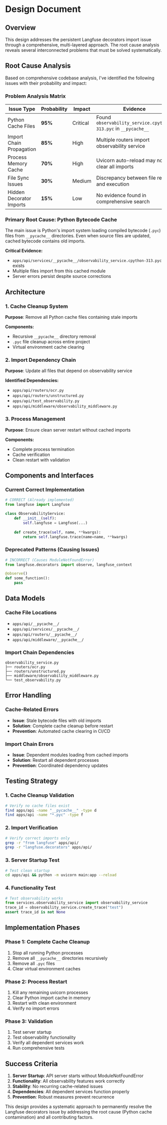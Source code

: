 # Design Document

## Overview

This design addresses the persistent Langfuse decorators import issue through a comprehensive, multi-layered approach. The root cause analysis reveals several interconnected problems that must be solved systematically.

## Root Cause Analysis

Based on comprehensive codebase analysis, I've identified the following issues with their probability and impact:

### Problem Analysis Matrix

| Issue Type | Probability | Impact | Evidence |
|------------|-------------|---------|----------|
| Python Cache Files | **95%** | Critical | Found `observability_service.cpython-313.pyc` in `__pycache__` |
| Import Chain Propagation | **85%** | High | Multiple routers import observability service |
| Process Memory Cache | **70%** | High | Uvicorn auto-reload may not clear all imports |
| File Sync Issues | **30%** | Medium | Discrepancy between file reads and execution |
| Hidden Decorator Imports | **15%** | Low | No evidence found in comprehensive search |

### Primary Root Cause: Python Bytecode Cache

The main issue is Python's import system loading compiled bytecode (`.pyc`) files from `__pycache__` directories. Even when source files are updated, cached bytecode contains old imports.

**Critical Evidence:**
- `apps/api/services/__pycache__/observability_service.cpython-313.pyc` exists
- Multiple files import from this cached module
- Server errors persist despite source corrections

## Architecture

### 1. Cache Cleanup System
**Purpose**: Remove all Python cache files containing stale imports

**Components:**
- Recursive `__pycache__` directory removal
- `.pyc` file cleanup across entire project
- Virtual environment cache clearing

### 2. Import Dependency Chain
**Purpose**: Update all files that depend on observability service

**Identified Dependencies:**
- `apps/api/routers/ocr.py`
- `apps/api/routers/unstructured.py` 
- `apps/api/test_observability.py`
- `apps/api/middleware/observability_middleware.py`

### 3. Process Management
**Purpose**: Ensure clean server restart without cached imports

**Components:**
- Complete process termination
- Cache verification
- Clean restart with validation

## Components and Interfaces

### Current Correct Implementation
```python
# CORRECT (Already implemented)
from langfuse import Langfuse

class ObservabilityService:
    def __init__(self):
        self.langfuse = Langfuse(...)
    
    def create_trace(self, name, **kwargs):
        return self.langfuse.trace(name=name, **kwargs)
```

### Deprecated Patterns (Causing Issues)
```python
# INCORRECT (Causes ModuleNotFoundError)
from langfuse.decorators import observe, langfuse_context

@observe()
def some_function():
    pass
```

## Data Models

### Cache File Locations
- `apps/api/__pycache__/`
- `apps/api/services/__pycache__/`
- `apps/api/routers/__pycache__/`
- `apps/api/middleware/__pycache__/`

### Import Chain Dependencies
```
observability_service.py
├── routers/ocr.py
├── routers/unstructured.py
├── middleware/observability_middleware.py
└── test_observability.py
```

## Error Handling

### Cache-Related Errors
- **Issue**: Stale bytecode files with old imports
- **Solution**: Complete cache cleanup before restart
- **Prevention**: Automated cache clearing in CI/CD

### Import Chain Errors  
- **Issue**: Dependent modules loading from cached imports
- **Solution**: Restart all dependent processes
- **Prevention**: Coordinated dependency updates

## Testing Strategy

### 1. Cache Cleanup Validation
```bash
# Verify no cache files exist
find apps/api -name "__pycache__" -type d
find apps/api -name "*.pyc" -type f
```

### 2. Import Verification
```bash
# Verify correct imports only
grep -r "from langfuse" apps/api/
grep -r "langfuse.decorators" apps/api/
```

### 3. Server Startup Test
```bash
# Test clean startup
cd apps/api && python -m uvicorn main:app --reload
```

### 4. Functionality Test
```python
# Test observability works
from services.observability_service import observability_service
trace_id = observability_service.create_trace("test")
assert trace_id is not None
```

## Implementation Phases

### Phase 1: Complete Cache Cleanup
1. Stop all running Python processes
2. Remove all `__pycache__` directories recursively
3. Remove all `.pyc` files
4. Clear virtual environment caches

### Phase 2: Process Restart
1. Kill any remaining uvicorn processes
2. Clear Python import cache in memory
3. Restart with clean environment
4. Verify no import errors

### Phase 3: Validation
1. Test server startup
2. Test observability functionality
3. Verify all dependent services work
4. Run comprehensive tests

## Success Criteria

1. **Server Startup**: API server starts without ModuleNotFoundError
2. **Functionality**: All observability features work correctly  
3. **Stability**: No recurring cache-related issues
4. **Dependencies**: All dependent services function properly
5. **Prevention**: Robust measures prevent recurrence

This design provides a systematic approach to permanently resolve the Langfuse decorators issue by addressing the root cause (Python cache contamination) and all contributing factors.